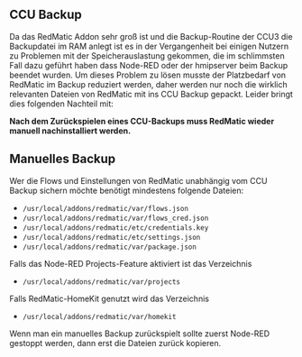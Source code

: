 ## CCU Backup

Da das RedMatic Addon sehr groß ist und die Backup-Routine der CCU3 die Backupdatei im RAM anlegt ist es in der Vergangenheit bei einigen Nutzern zu Problemen mit der Speicherauslastung gekommen, die im schlimmsten Fall dazu geführt haben dass Node-RED oder der hmipserver beim Backup beendet wurden. Um dieses Problem zu lösen musste der Platzbedarf von RedMatic im Backup reduziert werden, daher werden nur noch die wirklich relevanten Dateien von RedMatic mit ins CCU Backup gepackt. Leider bringt dies folgenden Nachteil mit:

**Nach dem Zurückspielen eines CCU-Backups muss RedMatic wieder manuell nachinstalliert werden.** 

## Manuelles Backup

Wer die Flows und Einstellungen von RedMatic unabhängig vom CCU Backup sichern möchte benötigt mindestens folgende Dateien:

* `/usr/local/addons/redmatic/var/flows.json`
* `/usr/local/addons/redmatic/var/flows_cred.json`
* `/usr/local/addons/redmatic/etc/credentials.key`
* `/usr/local/addons/redmatic/etc/settings.json`
* `/usr/local/addons/redmatic/var/package.json`

Falls das Node-RED Projects-Feature aktiviert ist das Verzeichnis
* `/usr/local/addons/redmatic/var/projects`

Falls RedMatic-HomeKit genutzt wird das Verzeichnis
* `/usr/local/addons/redmatic/var/homekit`

Wenn man ein manuelles Backup zurückspielt sollte zuerst Node-RED gestoppt werden, dann erst die Dateien zurück kopieren. 